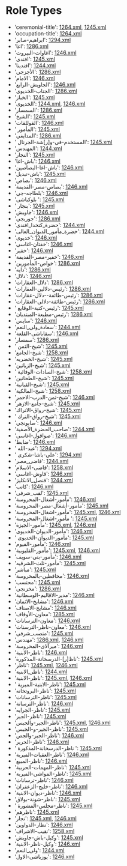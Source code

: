 # Role Types
 * 'ceremonial-title'‎: [1264.xml](/Project-Cairo-Urban-News/CairoUrbanNews/blob/master/articles/arabic/1264.xml), [1245.xml](/Project-Cairo-Urban-News/CairoUrbanNews/blob/master/articles/arabic/1245.xml)
 * 'occupation-title'‎: [1264.xml](/Project-Cairo-Urban-News/CairoUrbanNews/blob/master/articles/arabic/1264.xml)
 * 'ابراهيم-صابر'‎: [1294.xml](/Project-Cairo-Urban-News/CairoUrbanNews/blob/master/articles/arabic/1294.xml)
 * 'اغا'‎: [1286.xml](/Project-Cairo-Urban-News/CairoUrbanNews/blob/master/articles/arabic/1286.xml)
 * 'اغاوات-البيروت'‎: [1246.xml](/Project-Cairo-Urban-News/CairoUrbanNews/blob/master/articles/arabic/1246.xml)
 * 'افندى'‎: [1245.xml](/Project-Cairo-Urban-News/CairoUrbanNews/blob/master/articles/arabic/1245.xml)
 * 'افندينا'‎: [1244.xml](/Project-Cairo-Urban-News/CairoUrbanNews/blob/master/articles/arabic/1244.xml)
 * 'الأجزجي'‎: [1286.xml](/Project-Cairo-Urban-News/CairoUrbanNews/blob/master/articles/arabic/1286.xml)
 * 'الامام'‎: [1246.xml](/Project-Cairo-Urban-News/CairoUrbanNews/blob/master/articles/arabic/1246.xml)
 * 'الجاويش-الرابع'‎: [1246.xml](/Project-Cairo-Urban-News/CairoUrbanNews/blob/master/articles/arabic/1246.xml)
 * 'الجناب-الخديوى'‎: [1286.xml](/Project-Cairo-Urban-News/CairoUrbanNews/blob/master/articles/arabic/1286.xml)
 * 'الخباز'‎: [1245.xml](/Project-Cairo-Urban-News/CairoUrbanNews/blob/master/articles/arabic/1245.xml)
 * 'الخديوى'‎: [1244.xml](/Project-Cairo-Urban-News/CairoUrbanNews/blob/master/articles/arabic/1244.xml), [1246.xml](/Project-Cairo-Urban-News/CairoUrbanNews/blob/master/articles/arabic/1246.xml)
 * 'السمسار'‎: [1286.xml](/Project-Cairo-Urban-News/CairoUrbanNews/blob/master/articles/arabic/1286.xml)
 * 'الشيخ'‎: [1245.xml](/Project-Cairo-Urban-News/CairoUrbanNews/blob/master/articles/arabic/1245.xml)
 * 'القوللقات'‎: [1246.xml](/Project-Cairo-Urban-News/CairoUrbanNews/blob/master/articles/arabic/1246.xml)
 * ' المأمور'‎: [1245.xml](/Project-Cairo-Urban-News/CairoUrbanNews/blob/master/articles/arabic/1245.xml)
 * 'المدابغى'‎: [1286.xml](/Project-Cairo-Urban-News/CairoUrbanNews/blob/master/articles/arabic/1286.xml)
 * ' المستخدم-فى-و[ر]شة-الجرنال'‎: [1245.xml](/Project-Cairo-Urban-News/CairoUrbanNews/blob/master/articles/arabic/1245.xml)
 * 'المهندس'‎: [1244.xml](/Project-Cairo-Urban-News/CairoUrbanNews/blob/master/articles/arabic/1244.xml)
 * 'النجار'‎: [1245.xml](/Project-Cairo-Urban-News/CairoUrbanNews/blob/master/articles/arabic/1245.xml)
 * 'باش-اغا'‎: [1246.xml](/Project-Cairo-Urban-News/CairoUrbanNews/blob/master/articles/arabic/1246.xml)
 * 'باش-اغا-البصاصين'‎: [1246.xml](/Project-Cairo-Urban-News/CairoUrbanNews/blob/master/articles/arabic/1246.xml)
 * 'باش-تبديل'‎: [1245.xml](/Project-Cairo-Urban-News/CairoUrbanNews/blob/master/articles/arabic/1245.xml)
 * 'بصاص'‎: [1246.xml](/Project-Cairo-Urban-News/CairoUrbanNews/blob/master/articles/arabic/1246.xml)
 * 'بصاص-مصر-القديمة'‎: [1246.xml](/Project-Cairo-Urban-News/CairoUrbanNews/blob/master/articles/arabic/1246.xml)
 * 'بلطاجه-جى'‎: [1246.xml](/Project-Cairo-Urban-News/CairoUrbanNews/blob/master/articles/arabic/1246.xml)
 * 'بلوكباشى '‎: [1245.xml](/Project-Cairo-Urban-News/CairoUrbanNews/blob/master/articles/arabic/1245.xml)
 * ' بنجار'‎: [1245.xml](/Project-Cairo-Urban-News/CairoUrbanNews/blob/master/articles/arabic/1245.xml)
 * 'جاويش'‎: [1246.xml](/Project-Cairo-Urban-News/CairoUrbanNews/blob/master/articles/arabic/1246.xml)
 * 'جوربجى'‎: [1286.xml](/Project-Cairo-Urban-News/CairoUrbanNews/blob/master/articles/arabic/1286.xml)
 * 'حضرة_كتخدا_افندى'‎: [1244.xml](/Project-Cairo-Urban-News/CairoUrbanNews/blob/master/articles/arabic/1244.xml)
 * 'حضرة_مأمور_الديوان_العالى'‎: [1244.xml](/Project-Cairo-Urban-News/CairoUrbanNews/blob/master/articles/arabic/1244.xml)
 * 'خديوى'‎: [1246.xml](/Project-Cairo-Urban-News/CairoUrbanNews/blob/master/articles/arabic/1246.xml)
 * 'خفتان-اغاسى'‎: [1246.xml](/Project-Cairo-Urban-News/CairoUrbanNews/blob/master/articles/arabic/1246.xml)
 * 'خفير'‎: [1246.xml](/Project-Cairo-Urban-News/CairoUrbanNews/blob/master/articles/arabic/1246.xml)
 * 'خفير-مصر-القديمة'‎: [1246.xml](/Project-Cairo-Urban-News/CairoUrbanNews/blob/master/articles/arabic/1246.xml)
 * 'خواص-المأمورين'‎: [1286.xml](/Project-Cairo-Urban-News/CairoUrbanNews/blob/master/articles/arabic/1286.xml)
 * 'دايه'‎: [1286.xml](/Project-Cairo-Urban-News/CairoUrbanNews/blob/master/articles/arabic/1286.xml)
 * 'دلال'‎: [1246.xml](/Project-Cairo-Urban-News/CairoUrbanNews/blob/master/articles/arabic/1246.xml)
 * 'دلال-العقارات'‎: [1286.xml](/Project-Cairo-Urban-News/CairoUrbanNews/blob/master/articles/arabic/1286.xml)
 * 'رئيس-دلالين-العقارات'‎: [1286.xml](/Project-Cairo-Urban-News/CairoUrbanNews/blob/master/articles/arabic/1286.xml)
 * 'رئيس-طائفة--دلال-عقارات'‎: [1286.xml](/Project-Cairo-Urban-News/CairoUrbanNews/blob/master/articles/arabic/1286.xml)
 * 'رئيس-طائفة-دلالى-العقارات'‎: [1286.xml](/Project-Cairo-Urban-News/CairoUrbanNews/blob/master/articles/arabic/1286.xml)
 * ' رئيس-كتبة-الوقايع'‎: [1245.xml](/Project-Cairo-Urban-News/CairoUrbanNews/blob/master/articles/arabic/1245.xml)
 * 'رئيس-مطبعة-المبتديان'‎: [1286.xml](/Project-Cairo-Urban-News/CairoUrbanNews/blob/master/articles/arabic/1286.xml)
 * 'سايس'‎: [1246.xml](/Project-Cairo-Urban-News/CairoUrbanNews/blob/master/articles/arabic/1246.xml)
 * 'سعادة_ولى_النعم'‎: [1244.xml](/Project-Cairo-Urban-News/CairoUrbanNews/blob/master/articles/arabic/1244.xml)
 * 'سقاباشى-القلعة'‎: [1246.xml](/Project-Cairo-Urban-News/CairoUrbanNews/blob/master/articles/arabic/1246.xml)
 * 'سمسار'‎: [1286.xml](/Project-Cairo-Urban-News/CairoUrbanNews/blob/master/articles/arabic/1286.xml)
 * ' شيخ-الثمن'‎: [1245.xml](/Project-Cairo-Urban-News/CairoUrbanNews/blob/master/articles/arabic/1245.xml)
 * 'شيخ-الجامع'‎: [1258.xml](/Project-Cairo-Urban-News/CairoUrbanNews/blob/master/articles/arabic/1258.xml)
 * 'شيخ-الخضريه'‎: [1245.xml](/Project-Cairo-Urban-News/CairoUrbanNews/blob/master/articles/arabic/1245.xml)
 * 'شيخ-الزياتين'‎: [1245.xml](/Project-Cairo-Urban-News/CairoUrbanNews/blob/master/articles/arabic/1245.xml)
 * ' شيخ-السادات-الوفائية'‎: [1258.xml](/Project-Cairo-Urban-News/CairoUrbanNews/blob/master/articles/arabic/1258.xml)
 * 'شيخ-الطحانين'‎: [1245.xml](/Project-Cairo-Urban-News/CairoUrbanNews/blob/master/articles/arabic/1245.xml)
 * 'شيخ-القبانية'‎: [1245.xml](/Project-Cairo-Urban-News/CairoUrbanNews/blob/master/articles/arabic/1245.xml)
 * 'شيخ-المالكية'‎: [1258.xml](/Project-Cairo-Urban-News/CairoUrbanNews/blob/master/articles/arabic/1258.xml)
 * 'شيخ-ثمن-الدرب-الاحمر'‎: [1246.xml](/Project-Cairo-Urban-News/CairoUrbanNews/blob/master/articles/arabic/1246.xml)
 * 'شيخ-جامع-الازهر'‎: [1245.xml](/Project-Cairo-Urban-News/CairoUrbanNews/blob/master/articles/arabic/1245.xml)
 * 'شيخ-رواق-الاتراك'‎: [1245.xml](/Project-Cairo-Urban-News/CairoUrbanNews/blob/master/articles/arabic/1245.xml)
 * ' شيخ-رواق-الترك'‎: [1245.xml](/Project-Cairo-Urban-News/CairoUrbanNews/blob/master/articles/arabic/1245.xml)
 * 'صابونجى'‎: [1246.xml](/Project-Cairo-Urban-News/CairoUrbanNews/blob/master/articles/arabic/1246.xml)
 * 'صاحب_الحضرة_الأصفية'‎: [1244.xml](/Project-Cairo-Urban-News/CairoUrbanNews/blob/master/articles/arabic/1244.xml)
 * 'صواقول-اغاسى'‎: [1246.xml](/Project-Cairo-Urban-News/CairoUrbanNews/blob/master/articles/arabic/1246.xml)
 * 'ضابط'‎: [1246.xml](/Project-Cairo-Urban-News/CairoUrbanNews/blob/master/articles/arabic/1246.xml)
 * ' عبد-الله'‎: [1294.xml](/Project-Cairo-Urban-News/CairoUrbanNews/blob/master/articles/arabic/1294.xml)
 * ' على-باشا-شكرى'‎: [1294.xml](/Project-Cairo-Urban-News/CairoUrbanNews/blob/master/articles/arabic/1294.xml)
 * 'قاضى_مصر'‎: [1244.xml](/Project-Cairo-Urban-News/CairoUrbanNews/blob/master/articles/arabic/1244.xml)
 * 'قاضى-الاسلام'‎: [1258.xml](/Project-Cairo-Urban-News/CairoUrbanNews/blob/master/articles/arabic/1258.xml)
 * 'قاوش-اغاسى'‎: [1246.xml](/Project-Cairo-Urban-News/CairoUrbanNews/blob/master/articles/arabic/1246.xml)
 * 'قنصل_الانكليز'‎: [1244.xml](/Project-Cairo-Urban-News/CairoUrbanNews/blob/master/articles/arabic/1244.xml)
 * 'كاتب'‎: [1246.xml](/Project-Cairo-Urban-News/CairoUrbanNews/blob/master/articles/arabic/1246.xml)
 * 'لقب_شرفى'‎: [1245.xml](/Project-Cairo-Urban-News/CairoUrbanNews/blob/master/articles/arabic/1245.xml)
 * 'مأمور-أشغال-المحروسة'‎: [1246.xml](/Project-Cairo-Urban-News/CairoUrbanNews/blob/master/articles/arabic/1246.xml)
 * 'مأمور-أشغال-مصر-المحروسة'‎: [1245.xml](/Project-Cairo-Urban-News/CairoUrbanNews/blob/master/articles/arabic/1245.xml)
 * 'مأمور-اشغال-المحروسة'‎: [1245.xml](/Project-Cairo-Urban-News/CairoUrbanNews/blob/master/articles/arabic/1245.xml), [1246.xml](/Project-Cairo-Urban-News/CairoUrbanNews/blob/master/articles/arabic/1246.xml)
 * 'مأمور-اشغال-المحروسة '‎: [1245.xml](/Project-Cairo-Urban-News/CairoUrbanNews/blob/master/articles/arabic/1245.xml)
 * 'مأمور-الجيزة'‎: [1245.xml](/Project-Cairo-Urban-News/CairoUrbanNews/blob/master/articles/arabic/1245.xml), [1246.xml](/Project-Cairo-Urban-News/CairoUrbanNews/blob/master/articles/arabic/1246.xml)
 * 'مأمور-الديوان-الخديوى'‎: [1246.xml](/Project-Cairo-Urban-News/CairoUrbanNews/blob/master/articles/arabic/1246.xml)
 * ' مأمور-الديوان-الخديوى'‎: [1245.xml](/Project-Cairo-Urban-News/CairoUrbanNews/blob/master/articles/arabic/1245.xml)
 * 'مأمور-الفيوم'‎: [1246.xml](/Project-Cairo-Urban-News/CairoUrbanNews/blob/master/articles/arabic/1246.xml)
 * 'مأمور-القليوبية'‎: [1245.xml](/Project-Cairo-Urban-News/CairoUrbanNews/blob/master/articles/arabic/1245.xml), [1246.xml](/Project-Cairo-Urban-News/CairoUrbanNews/blob/master/articles/arabic/1246.xml)
 * 'مأمور-بنى-سويف'‎: [1246.xml](/Project-Cairo-Urban-News/CairoUrbanNews/blob/master/articles/arabic/1246.xml)
 * 'مأمور-ثلث-الشرقيه'‎: [1245.xml](/Project-Cairo-Urban-News/CairoUrbanNews/blob/master/articles/arabic/1245.xml)
 * 'مباشر'‎: [1245.xml](/Project-Cairo-Urban-News/CairoUrbanNews/blob/master/articles/arabic/1245.xml)
 * 'محافظين-بالمحروسة'‎: [1246.xml](/Project-Cairo-Urban-News/CairoUrbanNews/blob/master/articles/arabic/1246.xml)
 * 'محتسب'‎: [1245.xml](/Project-Cairo-Urban-News/CairoUrbanNews/blob/master/articles/arabic/1245.xml)
 * 'مخزنجى'‎: [1286.xml](/Project-Cairo-Urban-News/CairoUrbanNews/blob/master/articles/arabic/1286.xml)
 * 'مدير-الاقاليم-الوسطانية'‎: [1246.xml](/Project-Cairo-Urban-News/CairoUrbanNews/blob/master/articles/arabic/1246.xml)
 * 'مشايخ-الاثمان'‎: [1246.xml](/Project-Cairo-Urban-News/CairoUrbanNews/blob/master/articles/arabic/1246.xml)
 * 'مشايخ-الاصناف'‎: [1246.xml](/Project-Cairo-Urban-News/CairoUrbanNews/blob/master/articles/arabic/1246.xml)
 * 'معاون-الأوقاف'‎: [1285.xml](/Project-Cairo-Urban-News/CairoUrbanNews/blob/master/articles/arabic/1285.xml)
 * 'معاون-الترسانات'‎: [1246.xml](/Project-Cairo-Urban-News/CairoUrbanNews/blob/master/articles/arabic/1246.xml)
 * 'معاون-ناظر-الترسنات'‎: [1246.xml](/Project-Cairo-Urban-News/CairoUrbanNews/blob/master/articles/arabic/1246.xml)
 * 'منصب_شرفى'‎: [1245.xml](/Project-Cairo-Urban-News/CairoUrbanNews/blob/master/articles/arabic/1245.xml)
 * 'مهندس'‎: [1286.xml](/Project-Cairo-Urban-News/CairoUrbanNews/blob/master/articles/arabic/1286.xml), [1246.xml](/Project-Cairo-Urban-News/CairoUrbanNews/blob/master/articles/arabic/1246.xml)
 * 'ميرآلاى-المحروسة'‎: [1246.xml](/Project-Cairo-Urban-News/CairoUrbanNews/blob/master/articles/arabic/1246.xml)
 * 'ناطر-الابنية'‎: [1246.xml](/Project-Cairo-Urban-News/CairoUrbanNews/blob/master/articles/arabic/1246.xml)
 * 'ناظ[ر]-الدرسخانة-المذكورة'‎: [1245.xml](/Project-Cairo-Urban-News/CairoUrbanNews/blob/master/articles/arabic/1245.xml)
 * 'ناظر'‎: [1245.xml](/Project-Cairo-Urban-News/CairoUrbanNews/blob/master/articles/arabic/1245.xml), [1246.xml](/Project-Cairo-Urban-News/CairoUrbanNews/blob/master/articles/arabic/1246.xml)
 * 'ناظر_الابنية'‎: [1244.xml](/Project-Cairo-Urban-News/CairoUrbanNews/blob/master/articles/arabic/1244.xml)
 * 'ناظر-الابنية'‎: [1245.xml](/Project-Cairo-Urban-News/CairoUrbanNews/blob/master/articles/arabic/1245.xml), [1246.xml](/Project-Cairo-Urban-News/CairoUrbanNews/blob/master/articles/arabic/1246.xml)
 * ' ناظر-الابنية-الميرية'‎: [1245.xml](/Project-Cairo-Urban-News/CairoUrbanNews/blob/master/articles/arabic/1245.xml)
 * 'ناظر-البروتخانه'‎: [1245.xml](/Project-Cairo-Urban-News/CairoUrbanNews/blob/master/articles/arabic/1245.xml)
 * 'ناظر-الترسانات'‎: [1245.xml](/Project-Cairo-Urban-News/CairoUrbanNews/blob/master/articles/arabic/1245.xml)
 * 'ناظر-الترسانة'‎: [1246.xml](/Project-Cairo-Urban-News/CairoUrbanNews/blob/master/articles/arabic/1246.xml)
 * 'ناظر-الجرايه'‎: [1245.xml](/Project-Cairo-Urban-News/CairoUrbanNews/blob/master/articles/arabic/1245.xml)
 * 'ناظر-الجير'‎: [1245.xml](/Project-Cairo-Urban-News/CairoUrbanNews/blob/master/articles/arabic/1245.xml)
 * 'ناظر-الجير-والجبس'‎: [1245.xml](/Project-Cairo-Urban-News/CairoUrbanNews/blob/master/articles/arabic/1245.xml), [1246.xml](/Project-Cairo-Urban-News/CairoUrbanNews/blob/master/articles/arabic/1246.xml)
 * 'ناظر-الجير-و-الجبس'‎: [1245.xml](/Project-Cairo-Urban-News/CairoUrbanNews/blob/master/articles/arabic/1245.xml)
 * 'ناظر-الجير-والجص'‎: [1246.xml](/Project-Cairo-Urban-News/CairoUrbanNews/blob/master/articles/arabic/1246.xml)
 * 'ناظر-الحرير'‎: [1246.xml](/Project-Cairo-Urban-News/CairoUrbanNews/blob/master/articles/arabic/1246.xml)
 * ' ناظر-الدرسخانة-المذكورة '‎: [1245.xml](/Project-Cairo-Urban-News/CairoUrbanNews/blob/master/articles/arabic/1245.xml)
 * 'ناظر-العقبات-الميرية'‎: [1246.xml](/Project-Cairo-Urban-News/CairoUrbanNews/blob/master/articles/arabic/1246.xml)
 * 'ناظر-المبيع'‎: [1246.xml](/Project-Cairo-Urban-News/CairoUrbanNews/blob/master/articles/arabic/1246.xml)
 * 'ناظر-المهمات-الحربية'‎: [1245.xml](/Project-Cairo-Urban-News/CairoUrbanNews/blob/master/articles/arabic/1245.xml)
 * 'ناظر-المواشى-الميرية'‎: [1245.xml](/Project-Cairo-Urban-News/CairoUrbanNews/blob/master/articles/arabic/1245.xml)
 * 'ناظر-ترسانات'‎: [1246.xml](/Project-Cairo-Urban-News/CairoUrbanNews/blob/master/articles/arabic/1246.xml)
 * 'ناظر-خليج-الزعفران'‎: [1246.xml](/Project-Cairo-Urban-News/CairoUrbanNews/blob/master/articles/arabic/1246.xml)
 * 'ناظر-ديوان-الابنية'‎: [1246.xml](/Project-Cairo-Urban-News/CairoUrbanNews/blob/master/articles/arabic/1246.xml)
 * 'ناظر-شونة-بولاق'‎: [1245.xml](/Project-Cairo-Urban-News/CairoUrbanNews/blob/master/articles/arabic/1245.xml)
 * ' ناظر-مجلس-المشورة'‎: [1245.xml](/Project-Cairo-Urban-News/CairoUrbanNews/blob/master/articles/arabic/1245.xml)
 * 'ناظرهم'‎: [1245.xml](/Project-Cairo-Urban-News/CairoUrbanNews/blob/master/articles/arabic/1245.xml)
 * 'نجار'‎: [1245.xml](/Project-Cairo-Urban-News/CairoUrbanNews/blob/master/articles/arabic/1245.xml), [1246.xml](/Project-Cairo-Urban-News/CairoUrbanNews/blob/master/articles/arabic/1246.xml)
 * 'نظار-الدواوين'‎: [1246.xml](/Project-Cairo-Urban-News/CairoUrbanNews/blob/master/articles/arabic/1246.xml)
 * 'نقيب-الاشراف'‎: [1258.xml](/Project-Cairo-Urban-News/CairoUrbanNews/blob/master/articles/arabic/1258.xml)
 * 'وكيل-باش-جاويش'‎: [1245.xml](/Project-Cairo-Urban-News/CairoUrbanNews/blob/master/articles/arabic/1245.xml)
 * 'وكيل-ناظر-الابنية'‎: [1246.xml](/Project-Cairo-Urban-News/CairoUrbanNews/blob/master/articles/arabic/1246.xml)
 * 'ولى_النعم'‎: [1244.xml](/Project-Cairo-Urban-News/CairoUrbanNews/blob/master/articles/arabic/1244.xml)
 * 'يوزباشى-الاول'‎: [1246.xml](/Project-Cairo-Urban-News/CairoUrbanNews/blob/master/articles/arabic/1246.xml)
